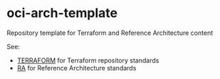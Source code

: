# oci-arch-template
Repository template for Terraform and Reference Architecture content

See:
- [TERRAFORM](TERRAFORM.md) for Terraform repository standards
- [RA](RA.md) for Reference Architecture standards
